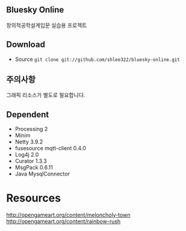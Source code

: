 Bluesky Online
------------------

창의적공학설계입문 실습용 프로젝트

## Download
* Source `git clone git://github.com/shlee322/bluesky-online.git`

## 주의사항
그래픽 리소스가 별도로 필요합니다.

## Dependent
- Processing 2
- Minim
- Netty 3.9.2
- fusesource mqtt-client 0.4.0
- Log4j 2.0
- Curator 1.3.3
- MsgPack 0.6.11
- Java MysqlConnector


# Resources
http://opengameart.org/content/meloncholy-town
http://opengameart.org/content/rainbow-rush